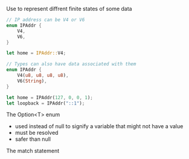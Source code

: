 Use to represent diffrent finite states of some data
```rust
// IP address can be V4 or V6
enum IPAddr {
	V4,
	V6,
}

let home = IPAddr::V4;

// Types can also have data associated with them
enum IPAddr {
	V4(u8, u8, u8, u8),
	V6(String),
}

let home = IPAddr(127, 0, 0, 1);
let loopback = IPAddr("::1");

```

The Option\<T\> enum
- used instead of null to signify a variable that might not have a value
- must be resolved
- safer than null

The match statement